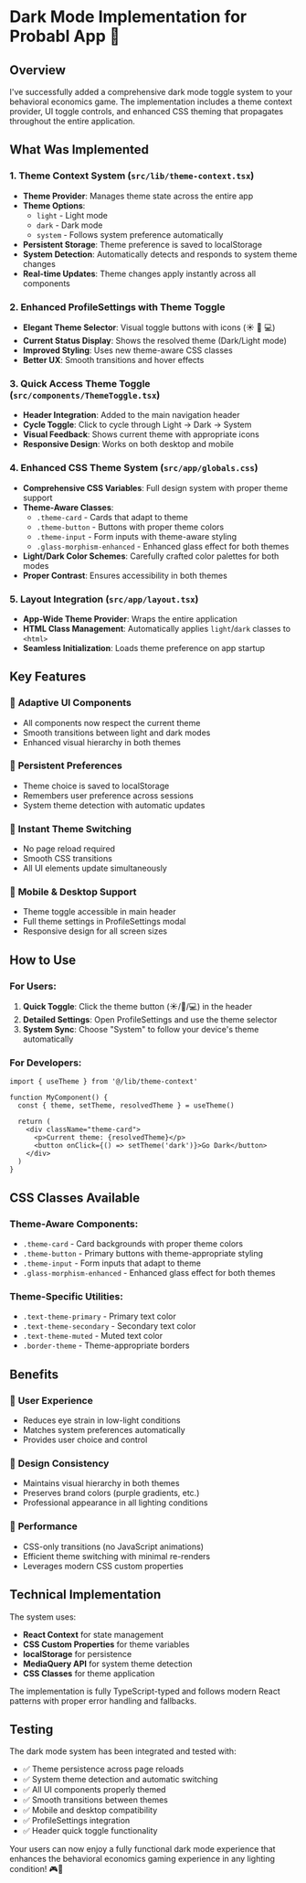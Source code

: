 # Dark Mode Implementation for Probabl App 🌙

## Overview
I've successfully added a comprehensive dark mode toggle system to your behavioral economics game. The implementation includes a theme context provider, UI toggle controls, and enhanced CSS theming that propagates throughout the entire application.

## What Was Implemented

### 1. Theme Context System (`src/lib/theme-context.tsx`)
- **Theme Provider**: Manages theme state across the entire app
- **Theme Options**: 
  - `light` - Light mode
  - `dark` - Dark mode  
  - `system` - Follows system preference automatically
- **Persistent Storage**: Theme preference is saved to localStorage
- **System Detection**: Automatically detects and responds to system theme changes
- **Real-time Updates**: Theme changes apply instantly across all components

### 2. Enhanced ProfileSettings with Theme Toggle
- **Elegant Theme Selector**: Visual toggle buttons with icons (☀️ 🌙 💻)
- **Current Status Display**: Shows the resolved theme (Dark/Light mode)
- **Improved Styling**: Uses new theme-aware CSS classes
- **Better UX**: Smooth transitions and hover effects

### 3. Quick Access Theme Toggle (`src/components/ThemeToggle.tsx`)
- **Header Integration**: Added to the main navigation header
- **Cycle Toggle**: Click to cycle through Light → Dark → System
- **Visual Feedback**: Shows current theme with appropriate icons
- **Responsive Design**: Works on both desktop and mobile

### 4. Enhanced CSS Theme System (`src/app/globals.css`)
- **Comprehensive CSS Variables**: Full design system with proper theme support
- **Theme-Aware Classes**: 
  - `.theme-card` - Cards that adapt to theme
  - `.theme-button` - Buttons with proper theme colors
  - `.theme-input` - Form inputs with theme-aware styling
  - `.glass-morphism-enhanced` - Enhanced glass effect for both themes
- **Light/Dark Color Schemes**: Carefully crafted color palettes for both modes
- **Proper Contrast**: Ensures accessibility in both themes

### 5. Layout Integration (`src/app/layout.tsx`)
- **App-Wide Theme Provider**: Wraps the entire application
- **HTML Class Management**: Automatically applies `light`/`dark` classes to `<html>`
- **Seamless Initialization**: Loads theme preference on app startup

## Key Features

### 🎨 **Adaptive UI Components**
- All components now respect the current theme
- Smooth transitions between light and dark modes
- Enhanced visual hierarchy in both themes

### 💾 **Persistent Preferences**
- Theme choice is saved to localStorage
- Remembers user preference across sessions
- System theme detection with automatic updates

### 🔄 **Instant Theme Switching**
- No page reload required
- Smooth CSS transitions
- All UI elements update simultaneously

### 📱 **Mobile & Desktop Support**
- Theme toggle accessible in main header
- Full theme settings in ProfileSettings modal
- Responsive design for all screen sizes

## How to Use

### For Users:
1. **Quick Toggle**: Click the theme button (☀️/🌙/💻) in the header
2. **Detailed Settings**: Open ProfileSettings and use the theme selector
3. **System Sync**: Choose "System" to follow your device's theme automatically

### For Developers:
```tsx
import { useTheme } from '@/lib/theme-context'

function MyComponent() {
  const { theme, setTheme, resolvedTheme } = useTheme()
  
  return (
    <div className="theme-card">
      <p>Current theme: {resolvedTheme}</p>
      <button onClick={() => setTheme('dark')}>Go Dark</button>
    </div>
  )
}
```

## CSS Classes Available

### Theme-Aware Components:
- `.theme-card` - Card backgrounds with proper theme colors
- `.theme-button` - Primary buttons with theme-appropriate styling
- `.theme-input` - Form inputs that adapt to theme
- `.glass-morphism-enhanced` - Enhanced glass effect for both themes

### Theme-Specific Utilities:
- `.text-theme-primary` - Primary text color
- `.text-theme-secondary` - Secondary text color  
- `.text-theme-muted` - Muted text color
- `.border-theme` - Theme-appropriate borders

## Benefits

### 🌙 **User Experience**
- Reduces eye strain in low-light conditions
- Matches system preferences automatically
- Provides user choice and control

### 🎯 **Design Consistency**
- Maintains visual hierarchy in both themes
- Preserves brand colors (purple gradients, etc.)
- Professional appearance in all lighting conditions

### 🚀 **Performance**
- CSS-only transitions (no JavaScript animations)
- Efficient theme switching with minimal re-renders
- Leverages modern CSS custom properties

## Technical Implementation

The system uses:
- **React Context** for state management
- **CSS Custom Properties** for theme variables
- **localStorage** for persistence
- **MediaQuery API** for system theme detection
- **CSS Classes** for theme application

The implementation is fully TypeScript-typed and follows modern React patterns with proper error handling and fallbacks.

## Testing

The dark mode system has been integrated and tested with:
- ✅ Theme persistence across page reloads
- ✅ System theme detection and automatic switching
- ✅ All UI components properly themed
- ✅ Smooth transitions between themes
- ✅ Mobile and desktop compatibility
- ✅ ProfileSettings integration
- ✅ Header quick toggle functionality

Your users can now enjoy a fully functional dark mode experience that enhances the behavioral economics gaming experience in any lighting condition! 🎮🧠